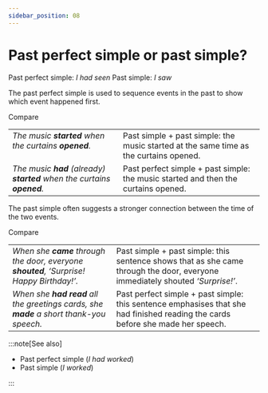```yaml
---
sidebar_position: 08
---
```


# Past perfect simple or past simple?

Past perfect simple: *I had seen* Past simple: *I saw*

The past perfect simple is used to sequence events in the past to show which event happened first.

Compare

<table><tbody><tr valign="top"><td><i>The music </i><b><i>started</i></b><i> when the curtains </i><b><i>opened</i></b><i>.</i></td><td>Past simple + past simple: the music started at the same time as the curtains opened.</td></tr><tr valign="top"><td><i>The music </i><b><i>had</i></b><i> (already) </i><b><i>started</i></b><i> when the curtains </i><b><i>opened</i></b><i>.</i></td><td>Past perfect simple + past simple: the music started and then the curtains opened.</td></tr></tbody></table>

The past simple often suggests a stronger connection between the time of the two events.

Compare

<table><tbody><tr valign="top"><td><i>When she </i><b><i>came</i></b><i> through the door, everyone </i><b><i>shouted</i></b><i>, ‘Surprise! Happy Birthday!’.</i></td><td>Past simple + past simple: this sentence shows that as she came through the door, everyone immediately shouted <i>‘Surprise!’</i>.</td></tr><tr valign="top"><td><i>When she </i><b><i>had read</i></b><i> all the greetings cards, she </i><b><i>made</i></b><i> a short thank-you speech.</i></td><td>Past perfect simple + past simple: this sentence emphasises that she had finished reading the cards before she made her speech.</td></tr></tbody></table>

:::note[See also]

- Past perfect simple (*I had worked*)
- Past simple (*I worked*)

:::
